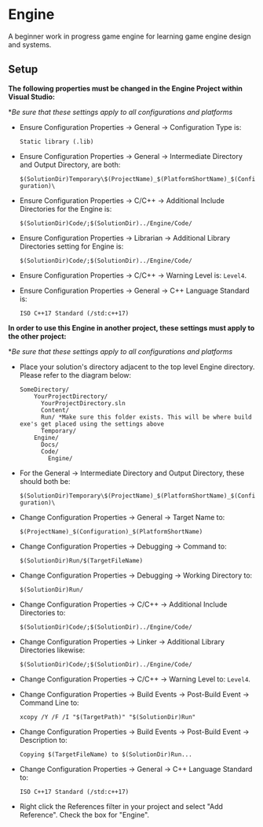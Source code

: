 # Engine
A beginner work in progress game engine for learning game engine design and systems.

## Setup

**The following properties must be changed in the Engine Project within Visual Studio:**

**Be sure that these settings apply to all configurations and platforms*

- Ensure Configuration Properties -> General -> Configuration Type is:

  ```Static library (.lib)```

- Ensure Configuration Properties -> General -> Intermediate Directory and Output Directory, are both:

  ```$(SolutionDir)Temporary\$(ProjectName)_$(PlatformShortName)_$(Configuration)\```

- Ensure Configuration Properties -> C/C++ -> Additional Include Directories for the Engine is:

  ```$(SolutionDir)Code/;$(SolutionDir)../Engine/Code/```

- Ensure Configuration Properties -> Librarian -> Additional Library Directories setting for Engine is:

  ```$(SolutionDir)Code/;$(SolutionDir)../Engine/Code/```

- Ensure Configuration Properties -> C/C++ -> Warning Level is: ```Level4```.

- Ensure Configuration Properties -> General -> C++ Language Standard is: 

  ```ISO C++17 Standard (/std:c++17)```


**In order to use this Engine in another project, these settings must apply to the other project:**

**Be sure that these settings apply to all configurations and platforms*

- Place your solution's directory adjacent to the top level Engine directory. Please refer to the diagram below:
  ```
  SomeDirectory/				
      YourProjectDirectory/
        YourProjectDirectory.sln
        Content/
        Run/ *Make sure this folder exists. This will be where build exe's get placed using the settings above
        Temporary/
      Engine/
        Docs/
        Code/
          Engine/
  ```

- For the General -> Intermediate Directory and Output Directory, these should both be:
  
  ```$(SolutionDir)Temporary\$(ProjectName)_$(PlatformShortName)_$(Configuration)\```
  
- Change Configuration Properties -> General -> Target Name to:

  ```$(ProjectName)_$(Configuration)_$(PlatformShortName)```

- Change Configuration Properties -> Debugging -> Command to:

  ```$(SolutionDir)Run/$(TargetFileName)```

- Change Configuration Properties -> Debugging -> Working Directory to:

  ```$(SolutionDir)Run/```

- Change Configuration Properties -> C/C++ -> Additional Include Directories to:

  ```$(SolutionDir)Code/;$(SolutionDir)../Engine/Code/```

- Change Configuration Properties -> Linker -> Additional Library Directories likewise:

  ```$(SolutionDir)Code/;$(SolutionDir)../Engine/Code/```
  
- Change Configuration Properties -> C/C++ -> Warning Level to: ```Level4```.

- Change Configuration Properties -> Build Events -> Post-Build Event -> Command Line to:

  ```xcopy /Y /F /I "$(TargetPath)" "$(SolutionDir)Run"```
  
- Change Configuration Properties -> Build Events -> Post-Build Event -> Description to:

  ```Copying $(TargetFileName) to $(SolutionDir)Run...```
  
- Change Configuration Properties -> General -> C++ Language Standard to:

  ```ISO C++17 Standard (/std:c++17)```
  
- Right click the References filter in your project and select "Add Reference". Check the box for "Engine".
